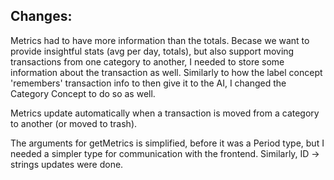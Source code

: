 ## Changes:

Metrics had to have more information than the totals. Becase we want to provide insightful stats (avg per day, totals), but also support moving transactions from one category to another, I needed to store some information about the transaction as well. 
Similarly to how the label concept 'remembers' transaction info to then give it to the AI, I changed the Category Concept to do so as well. 

Metrics update automatically when a transaction is moved from a category to another (or moved to trash). 


The arguments for getMetrics is simplified, before it was a Period type, but I needed a simpler type for communication with the frontend. 
Similarly, ID -> strings updates were done. 